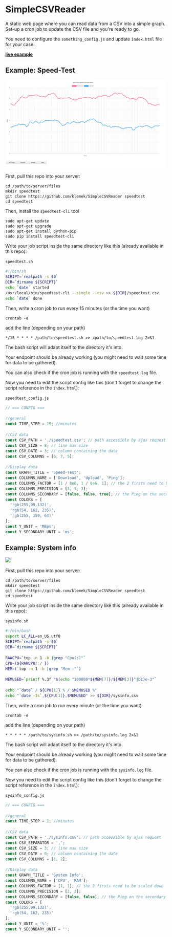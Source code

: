 # SimpleCSVReader

A static web page where you can read data from a CSV into a simple graph.
Set-up a cron job to update the CSV file and you're ready to go.

You need to configure the `something_config.js` and update `index.html` file for your case.

**[live example](https://klemek.github.io/SimpleCSVReader/)**

## Example: Speed-Test

![](sample.png)

First, pull this repo into your server:
```
cd /path/to/server/files
mkdir speedtest
git clone https://github.com/klemek/SimpleCSVReader speedtest
cd speedtest
```

Then, install the `speedtest-cli` tool

```
sudo apt-get update
sudo apt-get upgrade
sudo apt-get install python-pip
sudo pip install speedtest-cli
```

Write your job script inside the same directory like this (already available in this repo):

`speedtest.sh`
```bash
#!/bin/sh
SCRIPT=`realpath -s $0`
DIR=`dirname ${SCRIPT}`
echo `date` started
/usr/local/bin/speedtest-cli --single --csv >> ${DIR}/speedtest.csv
echo `date` done
```

Then, write a cron job to run every 15 minutes (or the time you want)

```
crontab -e
```
add the line (depending on your path)
```
*/15 * * * * /path/to/speedtest.sh >> /path/to/speedtest.log 2>&1
```

The bash script will adapt itself to the directory it's into.

Your endpoint should be already working (you might need to wait some time for data to be gathered).

You can also check if the cron job is running with the `speedtest.log` file.

Now you need to edit the script config like this (don't forget to change the script reference in the `index.html`):

`speedtest_config.js`
```javascript
// === CONFIG ===

//general
const TIME_STEP = 15; //minutes

//CSV data
const CSV_PATH = './speedtest.csv'; // path accessible by ajax request
const CSV_SIZE = 8; // line max size
const CSV_DATE = 3; // column containing the date
const CSV_COLUMNS = [6, 7, 5];

//Display data
const GRAPH_TITLE = 'Speed-Test';
const COLUMNS_NAME = ['Download', 'Upload', 'Ping'];
const COLUMNS_FACTOR = [1 / 8e6, 1 / 8e6, 1]; // the 2 firsts need to be scaled down
const COLUMNS_PRECISION = [3, 3, 3];
const COLUMNS_SECONDARY = [false, false, true]; // the Ping on the secondary axis
const COLORS = [
  'rgb(255,99,132)',
  'rgb(54, 162, 235)',
  'rgb(255, 159, 64)'
];
const Y_UNIT = 'MBps';
const Y_SECONDARY_UNIT = 'ms';
```

## Example: System info

![](sample2.png)

First, pull this repo into your server:
```
cd /path/to/server/files
mkdir speedtest
git clone https://github.com/klemek/SimpleCSVReader speedtest
cd speedtest
```

Write your job script inside the same directory like this (already available in this repo):

`sysinfo.sh`
```bash
#!/bin/bash
export LC_ALL=en_US.utf8
SCRIPT=`realpath -s $0`
DIR=`dirname ${SCRIPT}`

RAWCPU=`top -n 1 -b |grep "Cpu(s)"`
CPU=(${RAWCPU/:/ })
MEM=(`top -n 1 -b |grep "Mem :"`)

MEMUSED=`printf %.3f "$(echo "100000*${MEM[7]}/${MEM[3]}"|bc)e-3"`

echo "`date` / ${CPU[1]} % / $MEMUSED %"
echo "`date -Is`,${CPU[1]},$MEMUSED" >> ${DIR}/sysinfo.csv
```

Then, write a cron job to run every minute (or the time you want)

```
crontab -e
```
add the line (depending on your path)
```
* * * * * /path/to/sysinfo.sh >> /path/to/sysinfo.log 2>&1
```

The bash script will adapt itself to the directory it's into.

Your endpoint should be already working (you might need to wait some time for data to be gathered).

You can also check if the cron job is running with the `sysinfo.log` file.

Now you need to edit the script config like this (don't forget to change the script reference in the `index.html`):

`sysinfo_config.js`
```javascript
// === CONFIG ===

//general
const TIME_STEP = 1; //minutes

//CSV data
const CSV_PATH = './sysinfo.csv'; // path accessible by ajax request
const CSV_SEPARATOR = ',';
const CSV_SIZE = 3; // line max size
const CSV_DATE = 0; // column containing the date
const CSV_COLUMNS = [1, 2];

//Display data
const GRAPH_TITLE = 'System Info';
const COLUMNS_NAME = ['CPU', 'RAM'];
const COLUMNS_FACTOR = [1, 1]; // the 2 firsts need to be scaled down
const COLUMNS_PRECISION = [3, 3];
const COLUMNS_SECONDARY = [false, false]; // the Ping on the secondary axis
const COLORS = [
  'rgb(255,99,132)',
  'rgb(54, 162, 235)'
];
const Y_UNIT = '%';
const Y_SECONDARY_UNIT = '';
```